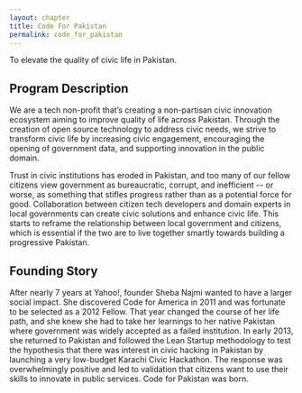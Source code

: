 ```yaml
---
layout: chapter
title: Code For Pakistan
permalink: code_for_pakistan
---
```

To elevate the quality of civic life in Pakistan.
<!--more-->

## Program Description

We are a tech non-profit that’s creating a non-partisan civic innovation ecosystem
aiming to improve quality of life across Pakistan. Through the creation of open
source technology to address civic needs, we strive to transform civic life by
increasing civic engagement, encouraging the opening of government data, and
supporting innovation in the public domain.

Trust in civic institutions has eroded in Pakistan, and too many of our fellow
citizens view government as bureaucratic, corrupt, and inefficient -- or worse,
as something that stifles progress rather than as a potential force for good.
Collaboration between citizen tech developers and domain experts in local
governments can create civic solutions and enhance civic life. This starts to
reframe the relationship between local government and citizens, which is
essential if the two are to live together smartly towards building a
progressive Pakistan.

## Founding Story

After nearly 7 years at Yahoo!, founder Sheba Najmi wanted to have a larger
social impact. She discovered Code for America in 2011 and was fortunate to be
selected as a 2012 Fellow. That year changed the course of her life path, and
she knew she had to take her learnings to her native Pakistan where government
was widely accepted as a failed institution. In early 2013, she returned to
Pakistan and followed the Lean Startup methodology to test the hypothesis that
there was interest in civic hacking in Pakistan by launching a very low-budget
Karachi Civic Hackathon. The response was overwhelmingly positive and led to
validation that citizens want to use their skills to innovate in public
services. Code for Pakistan was born.
